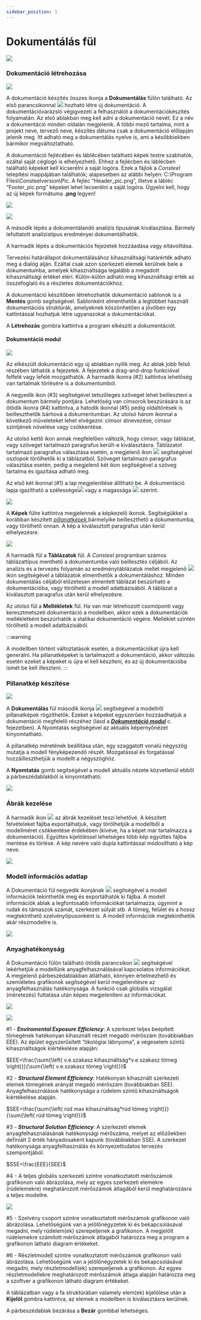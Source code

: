 ```yaml
---
sidebar_position: 1
---
```

# Dokumentálás fül



<!-- /wp:paragraph -->

<!-- wp:paragraph -->

[](./img/wp-content-uploads-2022-06-tab_dokumentalas.png)

<!-- /wp:paragraph -->

<!-- wp:image {"align":"center","id":37946,"width":167,"height":50,"sizeSlug":"full","linkDestination":"media","className":"is-style-editorskit-rounded"} -->

[![](https://www.Consteelsoftware.com/wp-content/uploads/2022/06/tab_dokumentalas.png)](https://www.Consteelsoftware.com/wp-content/uploads/2022/06/tab_dokumentalas.png)

<!-- /wp:image -->

<!-- wp:heading {"level":3} -->

### Dokumentáció létrehozása

<!-- /wp:heading -->

<!-- wp:image {"align":"right","id":37938,"width":333,"height":249,"sizeSlug":"full","linkDestination":"media","className":"is-style-editorskit-rounded"} -->

[![](https://www.Consteelsoftware.com/wp-content/uploads/2022/06/dial_dokument_uj_1.png)](./img/wp-content-uploads-2022-06-dial_dokument_uj_1.png)

<!-- /wp:image -->

<!-- wp:paragraph {"align":"justify"} -->

A dokumentáció készítés összes ikonja a **Dokumentálás** fülön található. Az első parancsikonnal ![](./img/wp-content-uploads-2021-04-cmd_doc_new.png) hozható létre új dokumentáció. A dokumentációvarázsló végigvezeti a felhasználót a dokumentációkészítés folyamatán. Az első ablakban meg kell adni a dokumentáció nevét. Ez a név a dokumentáció minden oldalán megjelenik. A többi mező tartalma, mint a projekt neve, tervező neve, készítés dátuma csak a dokumentáció előlapján jelenik meg. Itt adható meg a dokumentálás nyelve is, ami a későbbiekben bármikor megváltoztatható.

<!-- /wp:paragraph -->

<!-- wp:paragraph -->

A dokumentáció fejlécében és láblécében található képek testre szabhatók, ezáltal saját céglogó is elhelyezhető. Ehhez a fejlécben és láblécben található képeket kell kicserélni a saját logóra. Ezek a fájlok a _Consteel_ telepítési mappájában találhatók; alapesetben az alábbi helyen: C:\\Program Files\\Consteelversion\\Pic. A fejléc “Header_pic.png”, illetve a lábléc “Footer_pic.png” képeket lehet lecserélni a saját logóra. Ügyelni kell, hogy az új képek formátuma **.png** legyen!

<!-- /wp:paragraph -->

<!-- wp:image {"align":"right","id":37922,"width":337,"height":563,"sizeSlug":"full","linkDestination":"media","className":"is-style-editorskit-rounded"} -->

[![](https://www.Consteelsoftware.com/wp-content/uploads/2022/06/dial_dokument_uj_3.png)](./img/wp-content-uploads-2022-06-dial_dokument_uj_3.png)

<!-- /wp:image -->

<!-- wp:image {"align":"right","id":37930,"width":198,"height":148,"sizeSlug":"full","linkDestination":"media","className":"is-style-editorskit-rounded"} -->

[![](https://www.Consteelsoftware.com/wp-content/uploads/2022/06/dial_dokument_uj_2.png)](./img/wp-content-uploads-2022-06-dial_dokument_uj_2.png)

<!-- /wp:image -->

<!-- wp:paragraph -->

A második lépés a dokumentálandó analízis típusának kiválasztása. Bármely lefuttatott analízistípus eredményei dokumentálhatók.

<!-- /wp:paragraph -->

<!-- wp:paragraph {"align":"justify"} -->

A harmadik lépés a dokumentációs fejezetek hozzáadása vagy eltávolítása.

<!-- /wp:paragraph -->

<!-- wp:paragraph {"align":"justify"} -->

Tervezési határállapot dokumentálásához kihasználtsági határérték adható meg a dialóg alján. Ezáltal csak azon szerkezeti elemek kerülnek bele a dokumentumba, amelyek kihasználtsága legalább a megadott kihasználtsági értéket eléri. Külön-külön adható meg kihasználtsági érték az összefoglaló és a részletes dokumentációkhoz.

<!-- /wp:paragraph -->

<!-- wp:paragraph {"align":"justify"} -->

A dokumentáció készítőben létrehozhatók dokumentáció sablonok is a **Mentés** gomb segítségével. Sablonként elmenthetők a legtöbbet használt dokumentációs struktúrák, amelyeknek köszönhetően a jövőben egy kattintással hozhatjuk létre ugyanazokat a dokumentációkat.

<!-- /wp:paragraph -->

<!-- wp:paragraph {"align":"justify"} -->

A **Létrehozás** gombra kattintva a program elkészíti a dokumentációt.

<!-- /wp:paragraph -->

<!-- wp:spacer -->

<!-- /wp:spacer -->

<!-- wp:heading {"level":4,"className":""} -->

#### Dokumentáció modul

<!-- /wp:heading -->

<!-- wp:image {"align":"right","id":37914,"width":313,"height":295,"sizeSlug":"full","linkDestination":"media","className":"is-style-editorskit-rounded"} -->

[![](https://www.Consteelsoftware.com/wp-content/uploads/2022/06/scr_dokument_szerkesztes_1.png)](./img/wp-content-uploads-2022-06-scr_dokument_szerkesztes_1.png)

<!-- /wp:image -->

<!-- wp:paragraph {"align":"justify"} -->

Az elkészült dokumentáció egy új ablakban nyílik meg. Az ablak jobb felső részében láthatók a fejezetek. A fejezetek a drag-and-drop funkcióval felfelé vagy lefelé mozgathatók. A harmadik ikonra (#2) kattintva lehetőség van tartalmak törlésére is a dokumentumból.

<!-- /wp:paragraph -->

<!-- wp:paragraph {"align":"justify"} -->

A negyedik ikon (#3) segítségével tetszőleges szöveget lehet beilleszteni a dokumentum bármely pontjára. Lehetőség van címsorok beszúrására is az ötödik ikonra (#4) kattintva, a hatodik ikonnal (#5) pedig oldaltörések is beilleszthetők bárhová a dokumentumban. Az utolsó három ikonnal a következő műveleteket lehet elvégezni: címsor átnevezése, címsor szintjének növelése vagy csökkentése.

<!-- /wp:paragraph -->

<!-- wp:paragraph {"align":"justify"} -->

Az utolsó kettő ikon annak megfelelően változik, hogy címsor, vagy táblázat, vagy szöveget tartalmazó paragrafus került-e kiválasztásra. Táblázatot tartalmazó paragrafus választása esetén, a megjelenő ikon ![](./img/wp-content-uploads-2021-04-14-2-1-1-delete-column-from-the-table.png) segítségével oszlopok törölhetők ki a táblázatból. Szöveget tartalmazó paragrafus választása esetén, pedig a megjelenő két ikon segítségével a szöveg tartalma és igazítása adható meg.

<!-- /wp:paragraph -->

<!-- wp:columns -->

<!-- wp:column -->

<!-- wp:paragraph -->

Az első két ikonnal (#1) a lap megjelenítése állítható be. A dokumentáció lapja igazítható a szélessége![](./img/wp-content-uploads-2021-04-14-1-width.png) vagy a magassága ![](./img/wp-content-uploads-2021-04-14-1-height.png) szerint.

<!-- /wp:paragraph -->

<!-- /wp:column -->

<!-- wp:column -->

<!-- wp:image {"align":"center","id":37906,"width":263,"height":313,"sizeSlug":"full","linkDestination":"media","className":"is-style-editorskit-rounded"} -->

[![](https://www.Consteelsoftware.com/wp-content/uploads/2022/06/scr_dokument_szerkesztes_2.png)](./img/wp-content-uploads-2022-06-scr_dokument_szerkesztes_2.png)

<!-- /wp:image -->

<!-- /wp:column -->

<!-- /wp:columns -->

<!-- wp:columns -->

<!-- wp:column -->

<!-- wp:paragraph {"align":"justify"} -->

A **Képek** fülre kattintva megjelennek a képkezelő ikonok. Segítségükkel a korábban készített [_pillanatképek_ ](../13_0_documentation-2/13_1_the-document-tab.md#pillanatkép-készítése)bármelyike beilleszthető a dokumentumba, vagy törölhető onnan. A kép a kiválasztott paragrafus után kerül elhelyezésre.

<!-- /wp:paragraph -->

<!-- /wp:column -->

<!-- wp:column -->

<!-- wp:image {"align":"center","id":37898,"sizeSlug":"full","linkDestination":"media","className":"is-style-editorskit-rounded"} -->

[![](https://www.Consteelsoftware.com/wp-content/uploads/2022/06/scr_dokument_szerkesztes_3_kepek.png)](./img/wp-content-uploads-2022-06-scr_dokument_szerkesztes_3_kepek.png)

<!-- /wp:image -->

<!-- /wp:column -->

<!-- /wp:columns -->

<!-- wp:paragraph -->

A harmadik fül a **Táblázatok** fül. A _Consteel_ programban számos táblázattípus menthető a dokumentumba való beillesztés céljából. Az analízis és a tervezés folyamán az eredménytáblázatok mellet megjelenő ![](./img/wp-content-uploads-2021-04-14-1-save.png) ikon segítségével a táblázatok elmenthetők a dokumentáláshoz. Minden dokumentálás céljából előzetesen elmentett táblázat beszúrható a dokumentációba, vagy törölhető a modell adatbázisából. A táblázat a kiválasztott paragrafus után kerül elhelyezésre.

<!-- /wp:paragraph -->

<!-- wp:paragraph -->

Az utolsó fül a **Mellékletek** fül. Ha van már létrehozott csomóponti vagy keresztmetszeti dokumentáció a modellben, akkor ezek a dokumentációk mellékletként beszúrhatók a statikai dokumentáció végére. Melléklet szintén törölhető a modell adatbázisából.

<!-- /wp:paragraph -->

<!-- wp:image {"align":"left","id":21420,"width":76,"height":81,"sizeSlug":"full","linkDestination":"none"} -->

:::warning

<!-- /wp:image -->

<!-- wp:paragraph -->

A modellben történt változtatások esetén, a dokumentációkat újra kell generálni. Ha pillanatképeket is tartalmazott a dokumentáció, akkor változás esetén ezeket a képeket is újra el kell készíteni, és az új dokumentációba ismét be kell illeszteni.
:::
<!-- /wp:paragraph -->

<!-- wp:spacer {"height":"25px"} -->

<!-- /wp:spacer -->

<!-- wp:heading {"level":3} -->

### Pillanatkép készítése

<!-- /wp:heading -->

<!-- wp:image {"align":"right","id":37890,"width":128,"height":221,"sizeSlug":"full","linkDestination":"media","className":"is-style-editorskit-rounded"} -->

[![](https://www.Consteelsoftware.com/wp-content/uploads/2022/06/scr_dokument_pillanatkep.png)](./img/wp-content-uploads-2022-06-scr_dokument_pillanatkep.png)

<!-- /wp:image -->

<!-- wp:paragraph -->

A **Dokumentálás** fül második ikonja ![](./img/wp-content-uploads-2021-04-cmd_doc_snap.png) segítségével a modellről pillanatképek rögzíthetők. Ezeket a képeket egyszerűen hozzáadhatjuk a dokumentáció megfelelő részéhez (lásd a **_[Dokumentáció modul](./13_1_the-document-tab.md#dokumentáció-modul)_** c. fejezetben). A Nyomtatás segítségével az aktuális képernyőnézet kinyomtatható.

<!-- /wp:paragraph -->

<!-- wp:paragraph -->

A pillanatkép méretének beállítása után, egy szaggatott vonalú négyszög mutatja a modell fényképezendő részét. Mozgatással és forgatással hozzáilleszthetjük a modellt a négyszöghöz.

<!-- /wp:paragraph -->

<!-- wp:paragraph -->

A **Nyomtatás** gomb segítségével a modell aktuális nézete közvetlenül ebből a párbeszédablakból is kinyomtatható.

<!-- /wp:paragraph -->

<!-- wp:image {"align":"center","id":37882,"width":768,"height":408,"sizeSlug":"large","linkDestination":"media","className":"is-style-editorskit-rounded"} -->

[![](./img/wp-content-uploads-2022-06-scr_dokument_pillanatkep_2-1024x544.png)](https://Consteelsoftware.com/wp-content/uploads/2022/06/scr_dokument_pillanatkep_2.png)

<!-- /wp:image -->

<!-- wp:heading {"level":3} -->

### Ábrák kezelése

<!-- /wp:heading -->

<!-- wp:columns -->

<!-- wp:column -->

<!-- wp:paragraph {"align":"justify"} -->

A harmadik ikon ![](./img/wp-content-uploads-2021-04-14-1-snapshot-manager.png) az ábrák kezelését teszi lehetővé. A készített felvételeket fájlba exportálhatjuk, vagy törölhetjük a modellből a modellméret csökkentése érdekében (kivéve, ha a képet már tartalmazza a dokumentáció). Együttes kijelöléssel lehetséges több kép együttes fájlba mentése és törlése. A kép nevére való dupla kattintással módosítható a kép neve.

<!-- /wp:paragraph -->

<!-- /wp:column -->

<!-- wp:column -->

<!-- wp:image {"align":"center","id":37874,"sizeSlug":"large","linkDestination":"media","className":"is-style-editorskit-rounded"} -->

[![](./img/wp-content-uploads-2022-06-dial_dokument_kepkezelo-1024x549.png)](https://Consteelsoftware.com/wp-content/uploads/2022/06/dial_dokument_kepkezelo.png)

<!-- /wp:image -->

<!-- /wp:column -->

<!-- /wp:columns -->

<!-- wp:heading {"level":3} -->

<!-- wp:heading {"level":3} -->

### Modell információs adatlap

<!-- /wp:heading -->

<!-- wp:columns -->

<!-- wp:column -->

<!-- wp:paragraph {"align":"justify"} -->

A Dokumentáció fül negyedik ikonjának ![](./img/wp-content-uploads-2021-04-cmd_modelinfo.png) segítségével a modell információk tekinthetők meg és exportálhatók ki fájlba. A modell információk ablak a legfontosabb információkat tartalmazza, úgymint a rudak és támaszok számát, szerkezet súlyát stb. A tömeg, felület és a hossz megtekinthető szelvénytípusonként is. A modell információk megtekinthetők akár részmodellre is.

<!-- /wp:paragraph -->

<!-- /wp:column -->

<!-- wp:column -->

<!-- wp:image {"align":"center","id":37866,"width":491,"height":476,"sizeSlug":"full","linkDestination":"media","className":"is-style-editorskit-rounded"} -->

[![](https://www.Consteelsoftware.com/wp-content/uploads/2022/06/dial_dokument_modell_informacio.png)](./img/wp-content-uploads-2022-06-dial_dokument_modell_informacio.png)

<!-- /wp:image -->

<!-- /wp:column -->

<!-- /wp:columns -->

<!-- wp:heading {"level":3} -->

### Anyaghatékonyság

<!-- /wp:heading -->

<!-- wp:paragraph -->

A Dokumentáció fülön található ötödik parancsikon ![](./img/wp-content-uploads-2022-06-ico_material_efficiency.png) segítségével lekérhetjük a modellünk anyagfelhasználásával kapcsolatos információkat. A megjelenő párbeszédablakban átlátható, könnyen értelmezhető és szemléletes grafikonok segítségével kerül megjelenítésre az anyagfelhasználás hatékonysága. A funkció csak globális vizsgálat (méretezés) futtatása után képes megjeleníteni az információkat.

<!-- /wp:paragraph -->

<!-- wp:image {"id":38048,"width":"768px","height":"395px","sizeSlug":"large","linkDestination":"media","className":"is-style-editorskit-rounded"} -->

[![](./img/wp-content-uploads-2022-06-dial_dokument_anyaghatekonysag_1-1-1024x527.png)](https://Consteelsoftware.com/wp-content/uploads/2022/06/dial_dokument_anyaghatekonysag_1-1.png)

<!-- /wp:image -->

<!-- wp:image {"align":"right","id":38047,"width":187,"height":344,"sizeSlug":"full","linkDestination":"none","className":"is-style-editorskit-rounded"} -->

![](./img/wp-content-uploads-2022-06-dial_dokument_anyaghatekonysag_2-1.png)

<!-- /wp:image -->

<!-- wp:paragraph -->

\#1 - **_Enviromental Exposure Efficiency_**: A szerkezet teljes beépített tömegének hatékonyan kihasznált részét megadó mérőszám (továbbiakban EEE). Az épület egyszerűsített “ökológiai lábnyoma”, a végeselem szintű kihasználtságok kiértékelése alapján:

<!-- /wp:paragraph -->

<!-- wp:paragraph -->

$EEE=\frac{\sum{\left( v.e.szakasz kihasználtság*v.e.szakasz tömeg \right)}}{\sum{\left( v.e.szakasz tömeg \right)}}$

<!-- /wp:paragraph -->

<!-- wp:paragraph -->

\#2 - **_Structural Element Efficiency_**: Hatékonyan kihasznált szerkezeti elemek tömegének arányát megadó mérőszám (továbbiakban SEE). Anyagfelhasználások hatékonysága a rúdelem szintű kihasználtságok kiértékelése alapján.

<!-- /wp:paragraph -->

<!-- wp:paragraph -->

$SEE=\frac{\sum{\left( rúd max kihasználtság*rúd tömeg \right)}}{\sum{\left( rúd tömeg \right)}}$

<!-- /wp:paragraph -->

<!-- wp:paragraph -->

\#3 - **_Structural Solution Efficiency_**: A szerkezeti elemek anyagfelhasználásának hatékonysági mérőszáma, melyet az előzőekben definiált 2 érték hányadosaként kapunk (továbbiakban SSE). A szerkezet hatékonysága anyagfelhasználás és környezettudatos tervezés szempontjából.

<!-- /wp:paragraph -->

<!-- wp:paragraph -->

$SSE=\frac{EEE}{SEE}$

<!-- /wp:paragraph -->

<!-- wp:paragraph -->

\#4 - A teljes globális szerkezeti szintre vonatkoztatott mérőszámok grafikonon való ábrázolása, mely az egyes szerkezeti elemekre (rúdelemekre) meghatározott mérőszámok átlagából kerül meghatározásra a teljes modellre.

<!-- /wp:paragraph -->

<!-- wp:image {"align":"right","id":38046,"width":189,"height":368,"sizeSlug":"full","linkDestination":"none","className":"is-style-editorskit-rounded"} -->

![](./img/wp-content-uploads-2022-06-dial_dokument_anyaghatekonysag_3-1.png)

<!-- /wp:image -->

<!-- wp:paragraph -->

\#5 - Szelvény csoport szintre vonatkoztatott mérőszámok grafikonon való ábrázolása. Lehetőségünk van a jelölőnégyzetek ki és bekapcsolásával megadni, mely rúdelem(ek) szerepeljenek a grafikonon. A megjelölt rúdelemekre számított mérőszámok átlagából határozza meg a program a grafikonon látható diagram értékeket.

<!-- /wp:paragraph -->

<!-- wp:paragraph -->

\#6 - Részletmodell szintre vonatkoztatott mérőszámok grafikonon való ábrázolása. Lehetőségünk van a jelölőnégyzetek ki és bekapcsolásával megadni, mely részletmodell(ek) szerepeljenek a grafikonon. Az egyes részletmodellekre meghatározott mérőszámok átlaga alapján határozza meg a szoftver a grafikonon látható diagram értékeket.

<!-- /wp:paragraph -->

<!-- wp:paragraph -->

A táblázatban vagy a fa struktúrában valamely elem(ek) kijelölése után a **Kijelöl** gombra kattintva, az elemek a modellben is kiválasztásra kerülnek.

<!-- /wp:paragraph -->

<!-- wp:paragraph -->

A párbeszédablak bezárása a **Bezár** gombbal lehetséges.

<!-- /wp:paragraph -->
